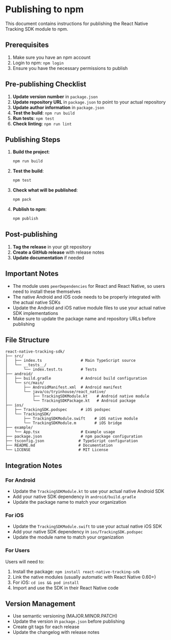 # Publishing to npm

This document contains instructions for publishing the React Native Tracking SDK module to npm.

## Prerequisites

1. Make sure you have an npm account
2. Login to npm: `npm login`
3. Ensure you have the necessary permissions to publish

## Pre-publishing Checklist

1. **Update version number** in `package.json`
2. **Update repository URL** in `package.json` to point to your actual repository
3. **Update author information** in `package.json`
4. **Test the build**: `npm run build`
5. **Run tests**: `npm test`
6. **Check linting**: `npm run lint`

## Publishing Steps

1. **Build the project**:

   ```bash
   npm run build
   ```

2. **Test the build**:

   ```bash
   npm test
   ```

3. **Check what will be published**:

   ```bash
   npm pack
   ```

4. **Publish to npm**:
   ```bash
   npm publish
   ```

## Post-publishing

1. **Tag the release** in your git repository
2. **Create a GitHub release** with release notes
3. **Update documentation** if needed

## Important Notes

- The module uses `peerDependencies` for React and React Native, so users need to install these themselves
- The native Android and iOS code needs to be properly integrated with the actual native SDKs
- Update the Android and iOS native module files to use your actual native SDK implementations
- Make sure to update the package name and repository URLs before publishing

## File Structure

```
react-native-tracking-sdk/
├── src/
│   ├── index.ts                 # Main TypeScript source
│   └── __tests__/
│       └── index.test.ts        # Tests
├── android/
│   ├── build.gradle             # Android build configuration
│   └── src/main/
│       ├── AndroidManifest.xml  # Android manifest
│       └── java/co/tryinhouse/react_native/
│           ├── TrackingSDKModule.kt    # Android native module
│           └── TrackingSDKPackage.kt   # Android package
├── ios/
│   ├── TrackingSDK.podspec      # iOS podspec
│   └── TrackingSDK/
│       ├── TrackingSDKModule.swift    # iOS native module
│       └── TrackingSDKModule.m        # iOS bridge
├── example/
│   └── App.tsx                  # Example usage
├── package.json                 # npm package configuration
├── tsconfig.json               # TypeScript configuration
├── README.md                   # Documentation
└── LICENSE                     # MIT License
```

## Integration Notes

### For Android

- Update the `TrackingSDKModule.kt` to use your actual native Android SDK
- Add your native SDK dependency in `android/build.gradle`
- Update the package name to match your organization

### For iOS

- Update the `TrackingSDKModule.swift` to use your actual native iOS SDK
- Add your native SDK dependency in `ios/TrackingSDK.podspec`
- Update the module name to match your organization

### For Users

Users will need to:

1. Install the package: `npm install react-native-tracking-sdk`
2. Link the native modules (usually automatic with React Native 0.60+)
3. For iOS: `cd ios && pod install`
4. Import and use the SDK in their React Native code

## Version Management

- Use semantic versioning (MAJOR.MINOR.PATCH)
- Update the version in `package.json` before publishing
- Create git tags for each release
- Update the changelog with release notes
